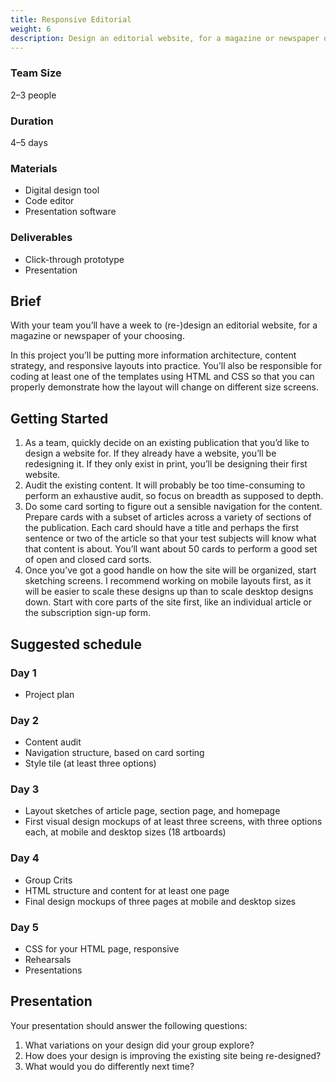 ```yaml
---
title: Responsive Editorial
weight: 6
description: Design an editorial website, for a magazine or newspaper of your choosing.
---
```


<div class="deets row">
  <div>

  ### Team Size

  2–3 people

  ### Duration

  4–5 days

  </div>

  <div>

  ### Materials

  * Digital design tool
  * Code editor
  * Presentation software

  </div>

  <div>

  ### Deliverables

  * Click-through prototype
  * Presentation

  </div>
</div>


## Brief

With your team you’ll have a week to (re-)design an editorial website, for a magazine or newspaper of your choosing.

In this project you’ll be putting more information architecture, content strategy, and responsive layouts into practice. You’ll also be responsible for coding at least one of the templates using HTML and CSS so that you can properly demonstrate how the layout will change on different size screens.


## Getting Started

1. As a team, quickly decide on an existing publication that you’d like to design a website for. If they already have a website, you’ll be redesigning it. If they only exist in print, you’ll be designing their first website.
2. Audit the existing content. It will probably be too time-consuming to perform an exhaustive audit, so focus on breadth as supposed to depth.
3. Do some card sorting to figure out a sensible navigation for the content. Prepare cards with a subset of articles across a variety of sections of the publication. Each card should have a title and perhaps the first sentence or two of the article so that your test subjects will know what that content is about. You’ll want about 50 cards to perform a good set of open and closed card sorts.
4. Once you’ve got a good handle on how the site will be organized, start sketching screens. I recommend working on mobile layouts first, as it will be easier to scale these designs up than to scale desktop designs down. Start with core parts of the site first, like an individual article or the subscription sign-up form.

## Suggested schedule

<div class="schedule row full-bleed">
  <div>

  ### Day 1

  * Project plan
  </div>
  <div>

  ### Day 2

  * Content audit
  * Navigation structure, based on card sorting
  * Style tile (at least three options)
  </div>
  <div>

  ### Day 3

  * Layout sketches of article page, section page, and homepage
  * First visual design mockups of at least three screens, with three options each, at mobile and desktop sizes (18 artboards)
  </div>
  <div>

  ### Day 4

  * Group Crits
  * HTML structure and content for at least one page
  * Final design mockups of three pages at mobile and desktop sizes
  </div>
  <div>

  ### Day 5

  * CSS for your HTML page, responsive
  * Rehearsals
  * Presentations
  </div>
</div>


## Presentation

Your presentation should answer the following questions:

1. What variations on your design did your group explore?
2. How does your design is improving the existing site being re-designed?
3. What would you do differently next time?
